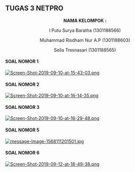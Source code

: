 ## TUGAS 3 NETPRO ##

<p align="center"
  <a><strong>  NAMA KELOMPOK :  </strong></a> 
</p>
<p align="center">
  <a>  I Putu Surya Baratha (1301188566)  </a> 
</p> 

<p align="center">
  <a>  Muhammad Risdham Nur A.P (1301188603)  </a> 
</p>

<p align="center">
  <a>  Sella Tresnasari  (1301188565)  </a> 
</p> 



#### SOAL NOMOR 1 ####

[![Screen-Shot-2019-09-10-at-15-43-03.png](https://i.postimg.cc/hjn0W6X1/Screen-Shot-2019-09-10-at-15-43-03.png)](https://postimg.cc/8FyvLyB7)

#### SOAL NOMOR 2 ####

[![Screen-Shot-2019-09-10-at-16-14-35.png](https://i.postimg.cc/VkRt0vvn/Screen-Shot-2019-09-10-at-16-14-35.png)](https://postimg.cc/bZZrKzQw)

#### SOAL NOMOR 3 ####

[![Screen-Shot-2019-09-10-at-16-29-48.png](https://i.postimg.cc/G3FmmNHs/Screen-Shot-2019-09-10-at-16-29-48.png)](https://postimg.cc/t7gjrBdX)


#### SOAL NOMOR 5 ####

[![message-Image-1568111201501.jpg](https://i.postimg.cc/m2ZB2gv0/message-Image-1568111201501.jpg)](https://postimg.cc/xqZW6nTR)

#### SOAL NOMOR 6 ####

[![Screen-Shot-2019-09-12-at-18-49-38.png](https://i.postimg.cc/NMq5t0QP/Screen-Shot-2019-09-12-at-18-49-38.png)](https://postimg.cc/sBmV9sQp)
